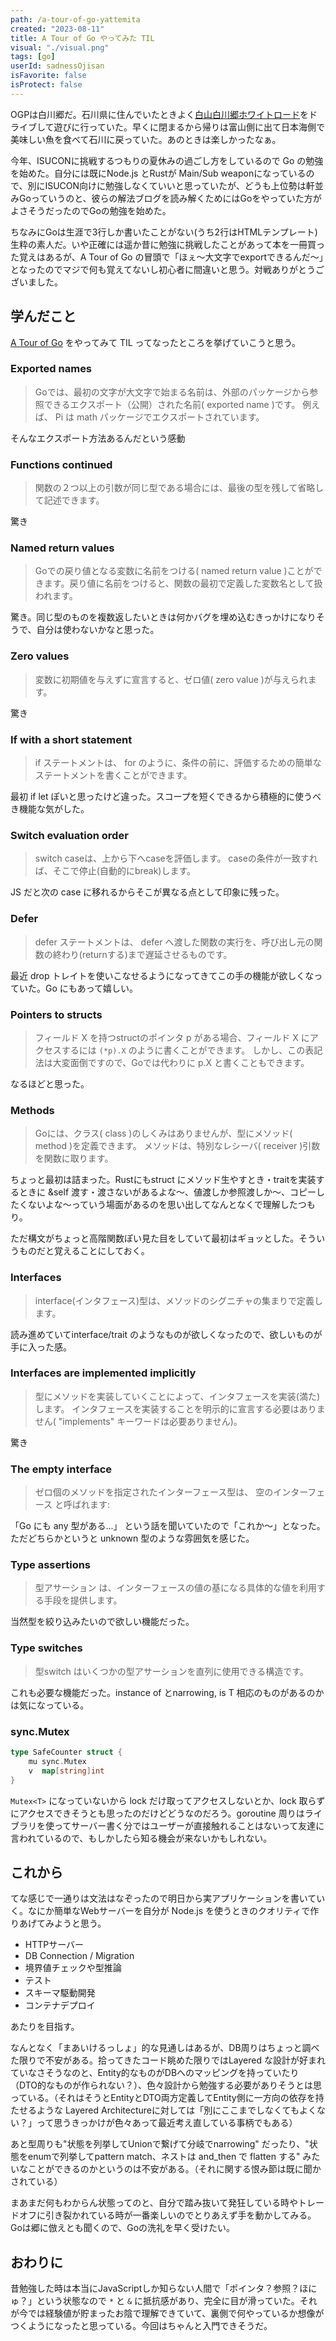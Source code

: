 ```yaml
---
path: /a-tour-of-go-yattemita
created: "2023-08-11"
title: A Tour of Go やってみた TIL
visual: "./visual.png"
tags: [go]
userId: sadnessOjisan
isFavorite: false
isProtect: false
---
```


OGPは白川郷だ。石川県に住んでいたときよく[白山白川郷ホワイトロード](https://hs-whiteroad.jp/)をドライブして遊びに行っていた。早くに閉まるから帰りは富山側に出て日本海側で美味しい魚を食べて石川に戻っていた。あのときは楽しかったなぁ。

今年、ISUCONに挑戦するつもりの夏休みの過ごし方をしているので Go の勉強を始めた。自分には既にNode.js とRustが Main/Sub weaponになっているので、別にISUCON向けに勉強しなくていいと思っていたが、どうも上位勢は軒並みGoっていうのと、彼らの解法ブログを読み解くためにはGoをやっていた方がよさそうだったのでGoの勉強を始めた。

ちなみにGoは生涯で3行しか書いたことがない(うち2行はHTMLテンプレート)生粋の素人だ。いや正確には遥か昔に勉強に挑戦したことがあって本を一冊買った覚えはあるが、A Tour of Go の冒頭で「ほぇ〜大文字でexportできるんだ〜」となったのでマジで何も覚えてないし初心者に間違いと思う。対戦ありがとうございました。

## 学んだこと

[A Tour of Go](https://go-tour-jp.appspot.com/) をやってみて TIL ってなったところを挙げていこうと思う。

### Exported names

> Goでは、最初の文字が大文字で始まる名前は、外部のパッケージから参照できるエクスポート（公開）された名前( exported name )です。 例えば、 Pi は math パッケージでエクスポートされています。

そんなエクスポート方法あるんだという感動

### Functions continued

> 関数の２つ以上の引数が同じ型である場合には、最後の型を残して省略して記述できます。

驚き

### Named return values

> Goでの戻り値となる変数に名前をつける( named return value )ことができます。戻り値に名前をつけると、関数の最初で定義した変数名として扱われます。

驚き。同じ型のものを複数返したいときは何かバグを埋め込むきっかけになりそうで、自分は使わないかなと思った。

### Zero values

> 変数に初期値を与えずに宣言すると、ゼロ値( zero value )が与えられます。

驚き

### If with a short statement

> if ステートメントは、 for のように、条件の前に、評価するための簡単なステートメントを書くことができます。

最初 if let ぽいと思ったけど違った。スコープを短くできるから積極的に使うべき機能な気がした。

### Switch evaluation order

> switch caseは、上から下へcaseを評価します。 caseの条件が一致すれば、そこで停止(自動的にbreak)します。

JS だと次の case に移れるからそこが異なる点として印象に残った。

### Defer

> defer ステートメントは、 defer へ渡した関数の実行を、呼び出し元の関数の終わり(returnする)まで遅延させるものです。

最近 drop トレイトを使いこなせるようになってきてこの手の機能が欲しくなっていた。Go にもあって嬉しい。

### Pointers to structs

> フィールド X を持つstructのポインタ p がある場合、フィールド X にアクセスするには `(*p).X` のように書くことができます。 しかし、この表記法は大変面倒ですので、Goでは代わりに p.X と書くこともできます。

なるほどと思った。

### Methods

> Goには、クラス( class )のしくみはありませんが、型にメソッド( method )を定義できます。
> メソッドは、特別なレシーバ( receiver )引数を関数に取ります。

ちょっと最初は詰まった。Rustにもstruct にメソッド生やすとき・traitを実装するときに &self 渡す・渡さないがあるよな〜、値渡しか参照渡しか〜、コピーしたくないよな〜っていう場面があるのを思い出してなんとなくで理解したつもり。

ただ構文がちょっと高階関数ぽい見た目をしていて最初はギョッとした。そういうものだと覚えることにしておく。

### Interfaces

> interface(インタフェース)型は、メソッドのシグニチャの集まりで定義します。

読み進めていてinterface/trait のようなものが欲しくなったので、欲しいものが手に入った感。

### Interfaces are implemented implicitly

> 型にメソッドを実装していくことによって、インタフェースを実装(満た)します。 インタフェースを実装することを明示的に宣言する必要はありません( "implements" キーワードは必要ありません)。

驚き

### The empty interface

> ゼロ個のメソッドを指定されたインターフェース型は、 空のインターフェース と呼ばれます:

「Go にも any 型がある...」 という話を聞いていたので「これか〜」となった。ただどちらかというと unknown 型のような雰囲気を感じた。

### Type assertions

> 型アサーション は、インターフェースの値の基になる具体的な値を利用する手段を提供します。

当然型を絞り込みたいので欲しい機能だった。

### Type switches

> 型switch はいくつかの型アサーションを直列に使用できる構造です。

これも必要な機能だった。instance of とnarrowing, is T 相応のものがあるのかは気になっている。

### sync.Mutex

```go
type SafeCounter struct {
	mu sync.Mutex
	v  map[string]int
}
```

`Mutex<T>` になっていないから lock だけ取ってアクセスしないとか、lock 取らずにアクセスできそうとも思ったのだけどどうなのだろう。goroutine 周りはライブラリを使ってサーバー書く分ではユーザーが直接触れることはないって友達に言われているので、もしかしたら知る機会が来ないかもしれない。

## これから

てな感じで一通りは文法はなぞったので明日から実アプリケーションを書いていく。なにか簡単なWebサーバーを自分が Node.js を使うときのクオリティで作りあげてみようと思う。

- HTTPサーバー
- DB Connection / Migration
- 境界値チェックや型推論
- テスト
- スキーマ駆動開発
- コンテナデプロイ

あたりを目指す。

なんとなく「まあいけるっしょ」的な見通しはあるが、DB周りはちょっと調べた限りで不安がある。拾ってきたコード眺めた限りではLayered な設計が好まれていなさそうなのと、Entity的なものがDBへのマッピングを持っていたり（DTO的なものが作られない？）、色々設計から勉強する必要がありそうとは思っている。（それはそうとEntityとDTO両方定義してEntity側に一方向の依存を持たせるような Layered Architectureに対しては「別にここまでしなくてもよくない？」って思うきっかけが色々あって最近考え直している事柄でもある）

あと型周りも"状態を列挙してUnionで繋げて分岐でnarrowing" だったり、"状態をenumで列挙してpattern match、ネストは and_then で flatten する" みたいなことができるのかというのは不安がある。（それに関する恨み節は既に聞かされている）

まあまだ何もわからん状態ってのと、自分で踏み抜いて発狂している時やトレードオフに引き裂かれている時が一番楽しいのでとりあえず手を動かしてみる。
Goは郷に倣えとも聞くので、Goの洗礼を早く受けたい。

## おわりに

昔勉強した時は本当にJavaScriptしか知らない人間で「ポインタ？参照？ほにゅ？」という状態なので `*` と `&` に抵抗感があり、完全に目が滑っていた。それが今では経験値が貯まったお陰で理解できていて、裏側で何やっているか想像がつくようになったと思っている。今回はちゃんと入門できそうだ。
